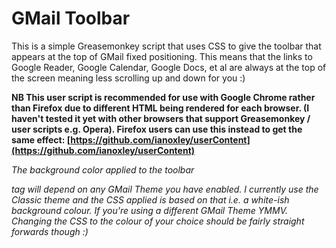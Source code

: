 GMail Toolbar
=============
This is a simple Greasemonkey script that uses CSS to give the toolbar that appears at the top of GMail fixed positioning. This means that the links to Google Reader, Google Calendar, Google Docs, et al are always at the top of the screen meaning less scrolling up and down for you :)

**NB This user script is recommended for use with Google Chrome rather than Firefox due to different HTML being rendered for each browser. (I haven't tested it yet with other browsers that support Greasemonkey / user scripts e.g. Opera). Firefox users can use this instead to get the same effect: [https://github.com/ianoxley/userContent](https://github.com/ianoxley/userContent)**

*The background color applied to the toolbar <div> tag will depend on any GMail Theme you have enabled. I currently use the Classic theme and the CSS applied is based on that i.e. a white-ish background colour. If you're using a different GMail Theme YMMV. Changing the CSS to the colour of your choice should be fairly straight forwards though :)*